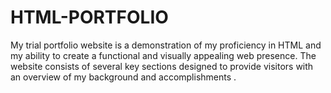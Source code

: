 # HTML-PORTFOLIO
My trial portfolio website is a demonstration of my proficiency in HTML and my ability to create a functional and visually appealing web presence. The website consists of several key sections designed to provide visitors with an overview of my background and accomplishments .
